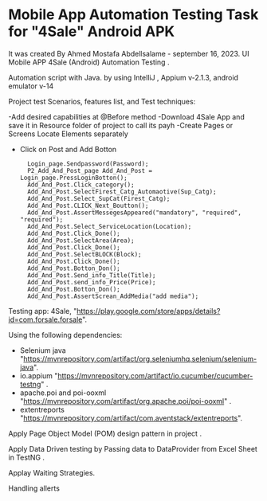 # Mobile App Automation Testing Task for "4Sale" Android APK 

It was created By Ahmed Mostafa Abdellsalame - september 16, 2023.  UI Mobile APP 4Sale (Android) Automation Testing .

Automation script with Java. by using IntelliJ , Appium v-2.1.3, android emulator v-14

Project test Scenarios, features list, and Test techniques:

-Add desired capabilities at @Before method 
-Download 4Sale App and save it in Resource folder of project to call its payh
-Create Pages or Screens Locate Elements separately
- Click on Post and Add Botton 
     
        Login_page.Sendpassword(Password);
        P2_Add_And_Post_page Add_And_Post = Login_page.PressLoginBotton();
        Add_And_Post.Click_category();
        Add_And_Post.SelectFirest_Catg_Automaotive(Sup_Catg);
        Add_And_Post.Select_SupCat(Firest_Catg);
        Add_And_Post.CLICK_Next_Boutton();
        Add_And_Post.AssertMessegesAppeared("mandatory", "required", "required");
        Add_And_Post.Select_ServiceLocation(Location);
        Add_And_Post.Click_Done();
        Add_And_Post.SelectArea(Area);
        Add_And_Post.Click_Done();
        Add_And_Post.SelectBLOCK(Block);
        Add_And_Post.Click_Done();
        Add_And_Post.Botton_Don();
        Add_And_Post.Send_info_Title(Title);
        Add_And_Post.send_info_Price(Price);
        Add_And_Post.Botton_Don();
        Add_And_Post.AssertScrean_AddMedia("add media");

Testing app: 4Sale, "https://play.google.com/store/apps/details?id=com.forsale.forsale".

Using the following dependencies:

- Selenium java 
"https://mvnrepository.com/artifact/org.seleniumhq.selenium/selenium-java".
- io.appium
"https://mvnrepository.com/artifact/io.cucumber/cucumber-testng" .
- apache.poi and poi-ooxml
"https://mvnrepository.com/artifact/org.apache.poi/poi-ooxml" .
- extentreports
"https://mvnrepository.com/artifact/com.aventstack/extentreports".

Apply Page Object Model (POM) design pattern in project .

Apply Data Driven testing by Passing data to DataProvider from Excel Sheet in TestNG .

Applay Waiting Strategies.

Handling allerts 



